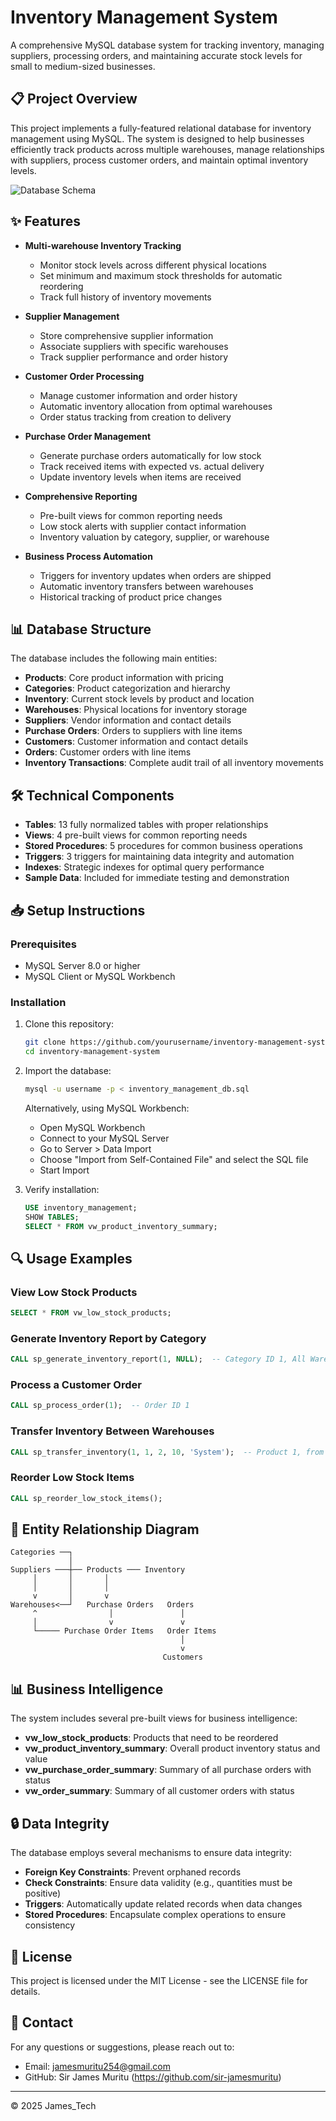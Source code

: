 # Inventory Management System

A comprehensive MySQL database system for tracking inventory, managing suppliers, processing orders, and maintaining accurate stock levels for small to medium-sized businesses.

## 📋 Project Overview

This project implements a fully-featured relational database for inventory management using MySQL. The system is designed to help businesses efficiently track products across multiple warehouses, manage relationships with suppliers, process customer orders, and maintain optimal inventory levels.

![Database Schema](https://via.placeholder.com/800x500?text=Inventory+Management+Database+Schema)

## ✨ Features

- **Multi-warehouse Inventory Tracking**
  - Monitor stock levels across different physical locations
  - Set minimum and maximum stock thresholds for automatic reordering
  - Track full history of inventory movements

- **Supplier Management**
  - Store comprehensive supplier information
  - Associate suppliers with specific warehouses
  - Track supplier performance and order history

- **Customer Order Processing**
  - Manage customer information and order history
  - Automatic inventory allocation from optimal warehouses
  - Order status tracking from creation to delivery

- **Purchase Order Management**
  - Generate purchase orders automatically for low stock
  - Track received items with expected vs. actual delivery
  - Update inventory levels when items are received

- **Comprehensive Reporting**
  - Pre-built views for common reporting needs
  - Low stock alerts with supplier contact information
  - Inventory valuation by category, supplier, or warehouse

- **Business Process Automation**
  - Triggers for inventory updates when orders are shipped
  - Automatic inventory transfers between warehouses
  - Historical tracking of product price changes

## 📊 Database Structure

The database includes the following main entities:

- **Products**: Core product information with pricing
- **Categories**: Product categorization and hierarchy
- **Inventory**: Current stock levels by product and location
- **Warehouses**: Physical locations for inventory storage
- **Suppliers**: Vendor information and contact details
- **Purchase Orders**: Orders to suppliers with line items
- **Customers**: Customer information and contact details
- **Orders**: Customer orders with line items
- **Inventory Transactions**: Complete audit trail of all inventory movements

## 🛠️ Technical Components

- **Tables**: 13 fully normalized tables with proper relationships
- **Views**: 4 pre-built views for common reporting needs
- **Stored Procedures**: 5 procedures for common business operations
- **Triggers**: 3 triggers for maintaining data integrity and automation
- **Indexes**: Strategic indexes for optimal query performance
- **Sample Data**: Included for immediate testing and demonstration

## 📥 Setup Instructions

### Prerequisites

- MySQL Server 8.0 or higher
- MySQL Client or MySQL Workbench

### Installation

1. Clone this repository:
   ```bash
   git clone https://github.com/yourusername/inventory-management-system.git
   cd inventory-management-system
   ```

2. Import the database:
   ```bash
   mysql -u username -p < inventory_management_db.sql
   ```

   Alternatively, using MySQL Workbench:
   - Open MySQL Workbench
   - Connect to your MySQL Server
   - Go to Server > Data Import
   - Choose "Import from Self-Contained File" and select the SQL file
   - Start Import

3. Verify installation:
   ```sql
   USE inventory_management;
   SHOW TABLES;
   SELECT * FROM vw_product_inventory_summary;
   ```

## 🔍 Usage Examples

### View Low Stock Products

```sql
SELECT * FROM vw_low_stock_products;
```

### Generate Inventory Report by Category

```sql
CALL sp_generate_inventory_report(1, NULL);  -- Category ID 1, All Warehouses
```

### Process a Customer Order

```sql
CALL sp_process_order(1);  -- Order ID 1
```

### Transfer Inventory Between Warehouses

```sql
CALL sp_transfer_inventory(1, 1, 2, 10, 'System');  -- Product 1, from Warehouse 1 to 2, Qty 10
```

### Reorder Low Stock Items

```sql
CALL sp_reorder_low_stock_items();
```

## 🔄 Entity Relationship Diagram

```
Categories ──┐
             │
Suppliers ───┼── Products ─── Inventory
     │       │       │
     │       │       │
     v       │       v
Warehouses<──┘   Purchase Orders   Orders
     ^                │               │
     │                v               v
     └───── Purchase Order Items   Order Items
                                      │
                                      v
                                  Customers
```

## 📊 Business Intelligence

The system includes several pre-built views for business intelligence:

- **vw_low_stock_products**: Products that need to be reordered
- **vw_product_inventory_summary**: Overall product inventory status and value
- **vw_purchase_order_summary**: Summary of all purchase orders with status
- **vw_order_summary**: Summary of all customer orders with status

## 🔒 Data Integrity

The database employs several mechanisms to ensure data integrity:

- **Foreign Key Constraints**: Prevent orphaned records
- **Check Constraints**: Ensure data validity (e.g., quantities must be positive)
- **Triggers**: Automatically update related records when data changes
- **Stored Procedures**: Encapsulate complex operations to ensure consistency

## 📝 License

This project is licensed under the MIT License - see the LICENSE file for details.

## 📧 Contact

For any questions or suggestions, please reach out to:
- Email: jamesmuritu254@gmail.com
- GitHub: Sir James Muritu (https://github.com/sir-jamesmuritu)

---

© 2025 James_Tech
